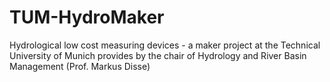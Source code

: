# TUM-HydroMaker
Hydrological low cost measuring devices - a maker project at the Technical University of Munich provides by the chair of Hydrology and River Basin Management (Prof. Markus Disse)
